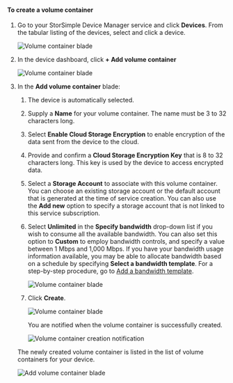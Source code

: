 <!--author=alkohli last changed: 06/22/17-->

#### To create a volume container
1. Go to your StorSimple Device Manager service and click **Devices**. From the tabular listing of the devices, select and click a device. 

    ![Volume container blade](./media/storsimple-8000-create-volume-container/createvolumecontainer1.png)

2. In the device dashboard, click **+ Add volume container**

    ![Volume container blade](./media/storsimple-8000-create-volume-container/createvolumecontainer2.png)

3. In the **Add volume container** blade:
   
   1. The device is automatically selected.
   2. Supply a **Name** for your volume container. The name must be 3 to 32 characters long.
   3. Select **Enable Cloud Storage Encryption** to enable encryption of the data sent from the device to the cloud.
   4. Provide and confirm a **Cloud Storage Encryption Key** that is 8 to 32 characters long. This key is used by the device to access encrypted data.
   5. Select a **Storage Account** to associate with this volume container. You can choose an existing storage account or the default account that is generated at the time of service creation. You can also use the **Add new** option to specify a storage account that is not linked to this service subscription.
   6. Select **Unlimited** in the **Specify bandwidth** drop-down list if you wish to consume all the available bandwidth. You can also set this option to **Custom** to employ bandwidth controls, and specify a value between 1 Mbps and 1,000 Mbps.
      If you have your bandwidth usage information available, you may be able to allocate bandwidth based on a schedule by specifying **Select a bandwidth template**. For a step-by-step procedure, go to [Add a bandwidth template](../articles/storsimple/storsimple-8000-manage-bandwidth-templates.md#add-a-bandwidth-template).

      ![Volume container blade](./media/storsimple-8000-create-volume-container/createvolumecontainer6b.png)
   7. Click **Create**.

        ![Volume container blade](./media/storsimple-8000-create-volume-container/createvolumecontainer6.png)
   
       You are notified when the volume container is successfully created.

       ![Volume container creation notification](./media/storsimple-8000-create-volume-container/createvolumecontainer8.png)

   The newly created volume container is listed in the list of volume containers for your device.

   ![Add volume container blade](./media/storsimple-8000-create-volume-container/createvolumecontainer9.png)


